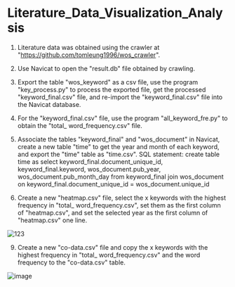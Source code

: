 # Literature_Data_Visualization_Analysis

1.	Literature data was obtained using the crawler at "https://github.com/tomleung1996/wos_crawler".

2.	Use Navicat to open the "result.db" file obtained by crawling.

3.	Export the table "wos_keyword" as a csv file, use the program "key_process.py" to process the exported file, get the processed "keyword_final.csv" file, and re-import the "keyword_final.csv" file into the Navicat database.

4.	For the "keyword_final.csv" file, use the program "all_keyword_fre.py" to obtain the "total_ word_frequency.csv" file.

5.	Associate the tables "keyword_final" and "wos_document" in Navicat, create a new table "time" to get the year and month of each keyword, and export the "time" table as "time.csv".
SQL statement: create table time as select keyword_final.document_unique_id, keyword_final.keyword, wos_document.pub_year, wos_document.pub_month_day from keyword_final join wos_document on keyword_final.document_unique_id = wos_document.unique_id

6.	Create a new "heatmap.csv" file, select the x keywords with the highest frequency in "total_ word_frequency.csv", set them as the first column of "heatmap.csv", and set the selected year as the first column of "heatmap.csv" one line.

![123](https://user-images.githubusercontent.com/103013914/162561094-937546ca-cf30-4c72-b1ec-e573b6066e56.png)

9.	Create a new "co-data.csv" file and copy the x keywords with the highest frequency in "total_ word_frequency.csv" and the word frequency to the "co-data.csv" table.

![image](https://user-images.githubusercontent.com/103013914/162561204-8ebbc4fb-96db-46fe-902b-4aff46cc378f.png)

